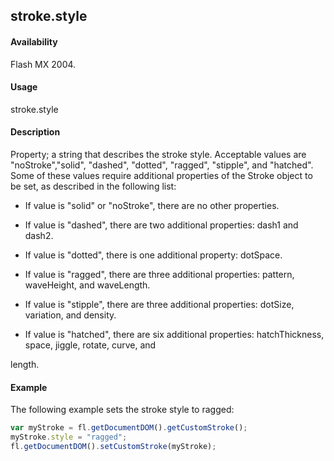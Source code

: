 ## stroke.style

#### Availability

Flash MX 2004.

#### Usage

stroke.style

#### Description

Property; a string that describes the stroke style. Acceptable values are "noStroke","solid", "dashed", "dotted", "ragged", "stipple", and "hatched". Some of these values require additional properties of the Stroke object to be set, as described in the following list:

-   If value is "solid" or "noStroke", there are no other properties.

-   If value is "dashed", there are two additional properties: dash1 and dash2.

-   If value is "dotted", there is one additional property: dotSpace.

-   If value is "ragged", there are three additional properties: pattern, waveHeight, and waveLength.

-   If value is "stipple", there are three additional properties: dotSize, variation, and density.

-   If value is "hatched", there are six additional properties: hatchThickness, space, jiggle, rotate, curve, and

length.

#### Example


The following example sets the stroke style to ragged:
```javascript
var myStroke = fl.getDocumentDOM().getCustomStroke();
myStroke.style = "ragged"; 
fl.getDocumentDOM().setCustomStroke(myStroke);

```